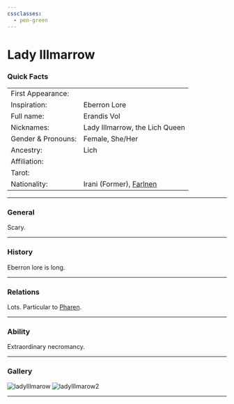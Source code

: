 ```yaml
---
cssclasses:
  - pen-green
---
```

<link rel="stylesheet" href="https://cdn.jsdelivr.net/npm/rpg-awesome@latest/css/rpg-awesome.min.css">
<link rel="stylesheet" href="https://cdn.jsdelivr.net/npm/remixicon@4.5.0/fonts/remixicon.min.css"> 

# Lady Illmarrow
### Quick Facts

|                    |                                                                |
| ------------------ | -------------------------------------------------------------- |
| First Appearance:  |                                                                |
| Inspiration:          | Eberron Lore                                                   |
| Full name:         | Erandis Vol                                                    |
| Nicknames:         | Lady Illmarrow, the Lich Queen                                 |
| Gender & Pronouns: | Female, She/Her                                                |
| Ancestry:          | Lich                                                           |
| Affiliation:       |                                                                |
| Tarot:             |                                                                |
| Nationality:       | Irani (Former), [Farlnen](../../Locations/Farlnen.md) |
***
### General <i class="ri-checkbox-blank-line"></i>
Scary.

***
### History <i class="ri-history-line"></i>
Eberron lore is long.

***
### Relations <i class="ri-user-line"></i>
Lots.
Particular to [Pharen](../-Player/Pharen.md).

***
### Ability <i class="ri-star-line"></i>
Extraordinary necromancy.

***
### Gallery <i class="ri-image-line"></i>

![ladyIllmarow](../../../../../../99%20-%20META/attachments/ladyIllmarow.png)
![ladyIllmarow2](../../../../../../99%20-%20META/attachments/ladyIllmarow2.png)
***
